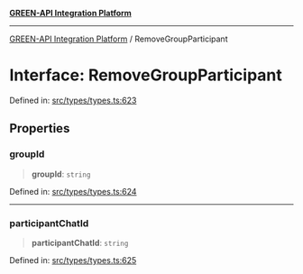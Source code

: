 [**GREEN-API Integration Platform**](../README.md)

***

[GREEN-API Integration Platform](../globals.md) / RemoveGroupParticipant

# Interface: RemoveGroupParticipant

Defined in: [src/types/types.ts:623](https://github.com/green-api/greenapi-integration/blob/0c6468d26acd573ad1def9f01a1af819fb76eb31/src/types/types.ts#L623)

## Properties

### groupId

> **groupId**: `string`

Defined in: [src/types/types.ts:624](https://github.com/green-api/greenapi-integration/blob/0c6468d26acd573ad1def9f01a1af819fb76eb31/src/types/types.ts#L624)

***

### participantChatId

> **participantChatId**: `string`

Defined in: [src/types/types.ts:625](https://github.com/green-api/greenapi-integration/blob/0c6468d26acd573ad1def9f01a1af819fb76eb31/src/types/types.ts#L625)
